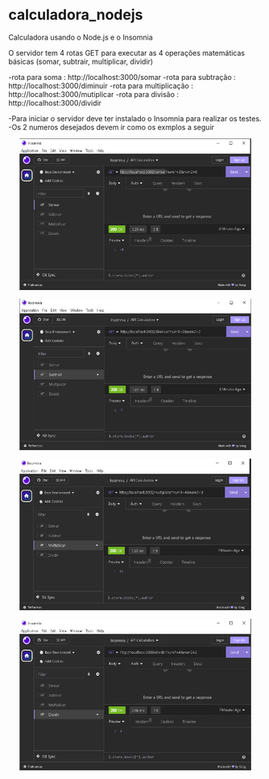 # calculadora_nodejs
Calculadora usando o Node.js e o Insomnia

O servidor tem 4 rotas GET para executar as 4 operações matemáticas básicas (somar, subtrair, multiplicar, dividir)

-rota para soma : http://localhost:3000/somar
-rota para subtração : http://localhost:3000/diminuir
-rota para multiplicação : http://localhost:3000/mutiplicar
-rota para divisão : http://localhost:3000/dividir

-Para iniciar o servidor deve ter instalado o Insomnia para realizar os testes.
-Os 2 numeros desejados devem ir como os exmplos a seguir

<p align="center">
    <img width="460" height="300" src="assets/soma.PNG">
</p>   
<p align="center">
    <img width="460" height="300" src="assets/diminuir.PNG">
</p>  
<p align="center">
    <img width="460" height="300" src="assets/multiplicar.PNG">
</p>  
<p align="center">
    <img width="460" height="300" src="assets/dividir.PNG">
</p>   

